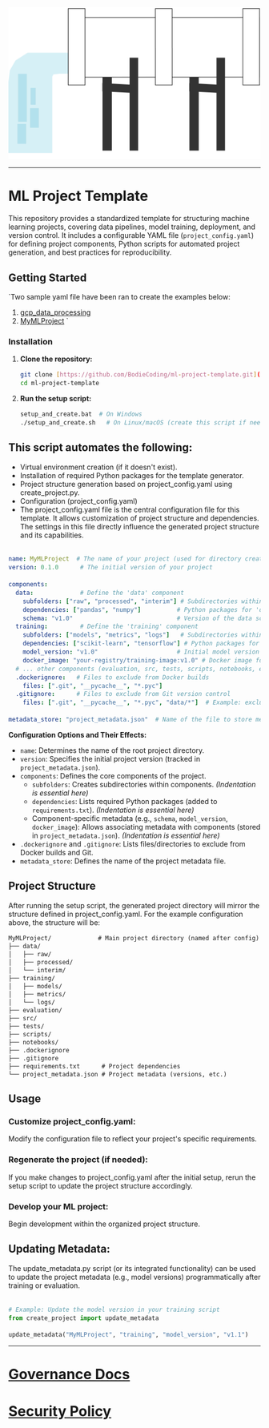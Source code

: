 ![logo](Docs\waterworks.png)

---

# ML Project Template

This repository provides a standardized template for structuring machine learning projects, covering data pipelines, model training, deployment, and version control. It includes a configurable YAML file (`project_config.yaml`) for defining project components, Python scripts for automated project generation, and best practices for reproducibility.

## Getting Started

`Two sample yaml file have been ran to create the examples below:
1. [gcp_data_processing](gcp_data_processing)
2. [MyMLProject](MyMLProject)
`

### Installation

1. **Clone the repository:**
   ```Bash
   git clone [https://github.com/BodieCoding/ml-project-template.git](https://github.com/BodieCoding/ml-project-template.git)
   cd ml-project-template
   ```
3. **Run the setup script:**
   ```Bash
   setup_and_create.bat  # On Windows
   ./setup_and_create.sh   # On Linux/macOS (create this script if needed)
   ```

## This script automates the following:
  
* Virtual environment creation (if it doesn't exist).
* Installation of required Python packages for the template generator.
* Project structure generation based on project_config.yaml using create_project.py.
* Configuration (project_config.yaml)
* The project_config.yaml file is the central configuration file for this template. It allows customization of project structure and dependencies.  The settings in this file directly influence the generated project structure and its capabilities.

``` YAML

name: MyMLProject  # The name of your project (used for directory creation)
version: 0.1.0      # The initial version of your project

components:
  data:             # Define the 'data' component
    subfolders: ["raw", "processed", "interim"] # Subdirectories within 'data'
    dependencies: ["pandas", "numpy"]          # Python packages for 'data'
    schema: "v1.0"                             # Version of the data schema
  training:         # Define the 'training' component
    subfolders: ["models", "metrics", "logs"]   # Subdirectories within 'training'
    dependencies: ["scikit-learn", "tensorflow"] # Python packages for 'training'
    model_version: "v1.0"                      # Initial model version
    docker_image: "your-registry/training-image:v1.0" # Docker image for training
  # ... other components (evaluation, src, tests, scripts, notebooks, etc.)
  .dockerignore:   # Files to exclude from Docker builds
    files: [".git", "__pycache__", "*.pyc"]
  .gitignore:      # Files to exclude from Git version control
    files: [".git", "__pycache__", "*.pyc", "data/*"]  # Example: exclude the entire data directory

metadata_store: "project_metadata.json"  # Name of the file to store metadata
```

**Configuration Options and Their Effects:**

*   `name`: Determines the name of the root project directory.
*   `version`: Specifies the initial project version (tracked in `project_metadata.json`).
*   `components`: Defines the core components of the project.
    *   `subfolders`: Creates subdirectories within components.  *(Indentation is essential here)*
    *   `dependencies`: Lists required Python packages (added to `requirements.txt`). *(Indentation is essential here)*
    *   Component-specific metadata (e.g., `schema`, `model_version`, `docker_image`): Allows associating metadata with components (stored in `project_metadata.json`). *(Indentation is essential here)*
*   `.dockerignore` and `.gitignore`: Lists files/directories to exclude from Docker builds and Git.
*   `metadata_store`: Defines the name of the project metadata file.

## Project Structure
After running the setup script, the generated project directory will mirror the structure defined in project_config.yaml.  For the example configuration above, the structure will be:
```
MyMLProject/             # Main project directory (named after config)
├── data/
│   ├── raw/
│   ├── processed/
│   └── interim/
├── training/
│   ├── models/
│   ├── metrics/
│   └── logs/
├── evaluation/
├── src/
├── tests/
├── scripts/
├── notebooks/
├── .dockerignore
├── .gitignore
├── requirements.txt      # Project dependencies
└── project_metadata.json # Project metadata (versions, etc.)
```

## Usage
### Customize project_config.yaml:  
Modify the configuration file to reflect your project's specific requirements.

### Regenerate the project (if needed): 
If you make changes to project_config.yaml after the initial setup, rerun the setup script to update the project structure accordingly.

### Develop your ML project: 
Begin development within the organized project structure.

## Updating Metadata:
The update_metadata.py script (or its integrated functionality) can be used to update the project metadata (e.g., model versions) programmatically after training or evaluation.

``` Python

# Example: Update the model version in your training script
from create_project import update_metadata

update_metadata("MyMLProject", "training", "model_version", "v1.1")
```
---
# [Governance Docs](Docs/governance.md)
# [Security Policy](Docs/Security.md)
